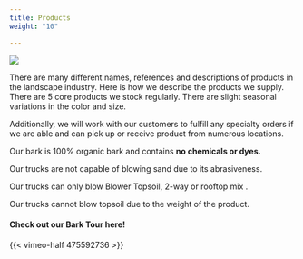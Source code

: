 ```yaml
---
title: Products
weight: "10"

---
```

![](/imgs/products-five-barks.jpg)

There are many different names, references and descriptions of products in the landscape industry. Here is how we describe the products we supply. There are 5 core products we stock regularly. There are slight seasonal variations in the color and size.

Additionally, we will work with our customers to fulfill any specialty orders if we are able and can pick up or receive product from numerous locations.

Our bark is 100% organic bark and contains **no chemicals or dyes.**

Our trucks are not capable of blowing sand due to its abrasiveness.

Our trucks can only blow Blower Topsoil, 2-way or rooftop mix .

Our trucks cannot blow topsoil due to the weight of the product.

#### Check out our Bark Tour here!

{{< vimeo-half 475592736 >}}
